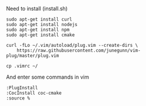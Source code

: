 Need to install (install.sh)
```
sudo apt-get install curl
sudo apt-get install nodejs
sudo apt-get install npm
sudo apt-get install cmake

curl -fLo ~/.vim/autoload/plug.vim --create-dirs \
    https://raw.githubusercontent.com/junegunn/vim-plug/master/plug.vim

cp .vimrc ~/
```

And enter some commands in vim
```
:PlugInstall
:CocInstall coc-cmake
:source %
```
